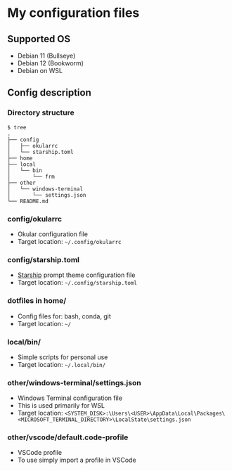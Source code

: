 # My configuration files

## Supported OS
- Debian 11 (Bullseye)
- Debian 12 (Bookworm)
- Debian on WSL

## Config description

### Directory structure

```
$ tree
.
├── config
│   ├── okularrc
│   └── starship.toml
├── home
├── local
│   └── bin
│       └── frm
├── other
│   └── windows-terminal
│       └── settings.json
└── README.md
```

### config/okularrc
- Okular configuration file
- Target location: `~/.config/okularrc`

### config/starship.toml
- [Starship](https://starship.rs/) prompt theme configuration file
- Target location: `~/.config/starship.toml`

### dotfiles in home/
- Config files for: bash, conda, git
- Target location: `~/`

### local/bin/
- Simple scripts for personal use
- Target location: `~/.local/bin/`

### other/windows-terminal/settings.json
- Windows Terminal configuration file
- This is used primarily for WSL
- Target location: `<SYSTEM_DISK>:\Users\<USER>\AppData\Local\Packages\<MICROSOFT_TERMINAL_DIRECTORY>\LocalState\settings.json`

### other/vscode/default.code-profile
- VSCode profile
- To use simply import a profile in VSCode